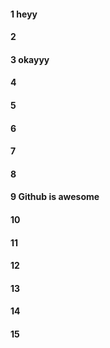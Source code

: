 #### 1 heyy 
#### 2
#### 3 okayyy 
#### 4
#### 5
#### 6
#### 7
#### 8
#### 9 Github is awesome
#### 10
#### 11
#### 12
#### 13
#### 14
#### 15